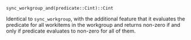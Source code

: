 ```
sync_workgroup_and(predicate::Cint)::Cint
```

Identical to `sync_workgroup`, with the additional feature that it evaluates the predicate for all workitems in the workgroup and returns non-zero if and only if predicate evaluates to non-zero for all of them.
